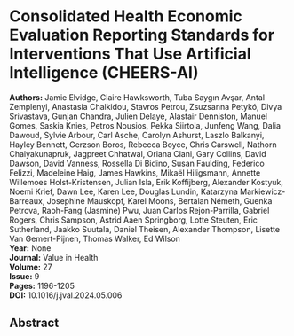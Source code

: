 # Consolidated Health Economic Evaluation Reporting Standards for Interventions That Use Artificial Intelligence (CHEERS-AI)

**Authors:** Jamie Elvidge, Claire Hawksworth, Tuba Saygın Avşar, Antal Zemplenyi, Anastasia Chalkidou, Stavros Petrou, Zsuzsanna Petykó, Divya Srivastava, Gunjan Chandra, Julien Delaye, Alastair Denniston, Manuel Gomes, Saskia Knies, Petros Nousios, Pekka Siirtola, Junfeng Wang, Dalia Dawoud, Sylvie Arbour, Carl Asche, Carolyn Ashurst, Laszlo Balkanyi, Hayley Bennett, Gerzson Boros, Rebecca Boyce, Chris Carswell, Nathorn Chaiyakunapruk, Jagpreet Chhatwal, Oriana Ciani, Gary Collins, David Dawson, David Vanness, Rossella Di Bidino, Susan Faulding, Federico Felizzi, Madeleine Haig, James Hawkins, Mikaël Hiligsmann, Annette Willemoes Holst-Kristensen, Julian Isla, Erik Koffijberg, Alexander Kostyuk, Noemi Krief, Dawn Lee, Karen Lee, Douglas Lundin, Katarzyna Markiewicz-Barreaux, Josephine Mauskopf, Karel Moons, Bertalan Németh, Guenka Petrova, Raoh-Fang (Jasmine) Pwu, Juan Carlos Rejon-Parrilla, Gabriel Rogers, Chris Sampson, Astrid Aaen Springborg, Lotte Steuten, Eric Sutherland, Jaakko Suutala, Daniel Theisen, Alexander Thompson, Lisette Van Gemert-Pijnen, Thomas Walker, Ed Wilson  
**Year:** None  
**Journal:** Value in Health  
**Volume:** 27  
**Issue:** 9  
**Pages:** 1196-1205  
**DOI:** 10.1016/j.jval.2024.05.006  

## Abstract


